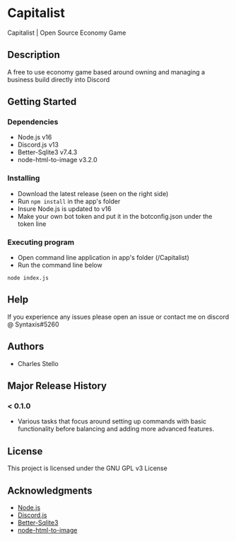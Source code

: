 # Capitalist

Capitalist | Open Source Economy Game

## Description

A free to use economy game based around owning and managing a business build directly into Discord

## Getting Started

### Dependencies

* Node.js v16
* Discord.js v13
* Better-Sqlite3 v7.4.3
* node-html-to-image v3.2.0

### Installing

* Download the latest release (seen on the right side)
* Run ```npm install``` in the app's folder
* Insure Node.js is updated to v16
* Make your own bot token and put it in the botconfig.json under the token line

### Executing program

* Open command line application in app's folder (/Capitalist)
* Run the command line below

```
node index.js
```

## Help

If you experience any issues please open an issue or contact me on discord @ Syntaxis#5260

## Authors

* Charles Stello

## Major Release History

### < 0.1.0
* Various tasks that focus around setting up commands with basic functionality before balancing and adding more advanced features.

## License

This project is licensed under the GNU GPL v3 License

## Acknowledgments

* [Node.js](https://nodejs.org/)
* [Discord.js](https://discord.js.org/)
* [Better-Sqlite3](https://www.npmjs.com/package/better-sqlite3)
* [node-html-to-image](https://www.npmjs.com/package/node-html-to-image)
